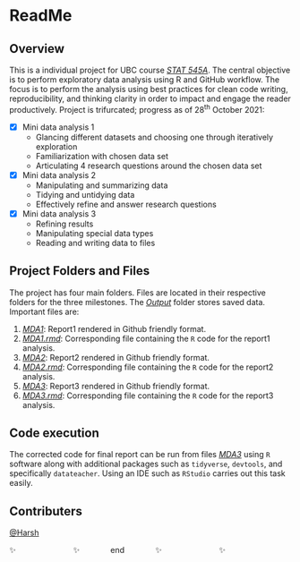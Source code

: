 # ReadMe

## Overview
This is a individual project for UBC course *[STAT 545A](https://stat545.stat.ubc.ca/syllabus-545a/)*. The central objective is to perform exploratory data analysis using R and GitHub workflow. The focus is to perform the analysis using best practices for clean code writing, reproducibility, and thinking clarity in order to impact and engage the reader productively. Project is trifurcated; progress as of 28<sup>th</sup> October 2021:

- [x] Mini data analysis 1
  * Glancing different datasets and choosing one through iteratively exploration
  * Familiarization with chosen data set
  * Articulating 4 research questions around the chosen data set
- [x] Mini data analysis 2
  * Manipulating and summarizing data
  * Tidying and untidying data
  * Effectively refine and answer research questions
- [x] Mini data analysis 3
  * Refining results
  * Manipulating special data types
  * Reading and writing data to files
  

## Project Folders and Files
The project has four main folders. Files are located in their respective folders for the three milestones. The *[Output](/Output)* folder stores saved data. Important files are:
1. *[MDA1](/Milestone1/MDA1.md)*: Report1 rendered in Github friendly format.
2. *[MDA1.rmd](/Milestone1/MDA1.rmd)*: Corresponding file containing the `R` code for the report1 analysis.
3. *[MDA2](/Milestone2/MDA2.md)*: Report2 rendered in Github friendly format.
4. *[MDA2.rmd](/Milestone2/MDA2.rmd)*: Corresponding file containing the `R` code for the report2 analysis.
5. *[MDA3](/Milestone3/MDA3.md)*: Report3 rendered in Github friendly format.
6. *[MDA3.rmd](/Milestone3/MDA3.rmd)*: Corresponding file containing the `R` code for the report3 analysis.

## Code execution
The corrected code for final report can be run from files *[MDA3](/Milestone3/MDA3.Rmd)* using `R` software along with additional packages such as `tidyverse`, `devtools`, and specifically  `datateacher`. Using an IDE such as `RStudio` carries out this task easily.

## Contributers
[@Harsh](https://github.com/hs235)


:sparkles: &nbsp;&nbsp;&nbsp;&nbsp;&nbsp;&nbsp;&nbsp;&nbsp;&nbsp;&nbsp;&nbsp;&nbsp;&nbsp;&nbsp;&nbsp;&nbsp;&nbsp;&nbsp;&nbsp;&nbsp;&nbsp;&nbsp;&nbsp;&nbsp; :sparkles: &nbsp;&nbsp;&nbsp;&nbsp;&nbsp;&nbsp;&nbsp;&nbsp;&nbsp;&nbsp;&nbsp;&nbsp; end &nbsp;&nbsp;&nbsp;&nbsp;&nbsp;&nbsp;&nbsp;&nbsp;&nbsp;&nbsp;&nbsp;&nbsp; :sparkles: &nbsp;&nbsp;&nbsp;&nbsp;&nbsp;&nbsp;&nbsp;&nbsp;&nbsp;&nbsp;&nbsp;&nbsp;&nbsp;&nbsp;&nbsp;&nbsp;&nbsp;&nbsp;&nbsp;&nbsp;&nbsp;&nbsp;&nbsp;&nbsp; :sparkles:
